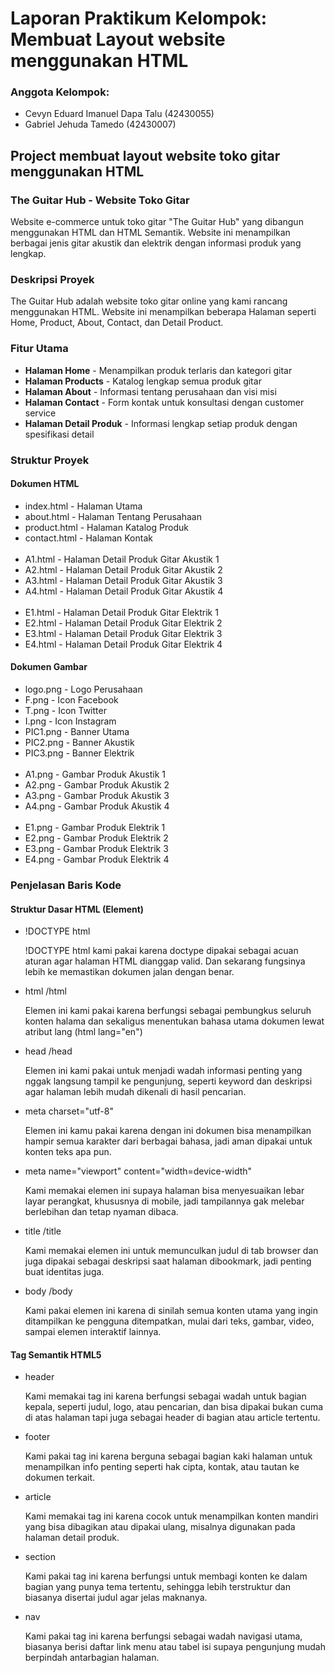 <h1>Laporan Praktikum Kelompok: Membuat Layout website menggunakan HTML</h1>

<h3>Anggota Kelompok:</h3>
<ul>
  <li>Cevyn Eduard Imanuel Dapa Talu (42430055)</li>
  <li>Gabriel Jehuda Tamedo (42430007)</li>
</ul>

<h2>Project membuat layout website toko gitar menggunakan HTML</h2>
<h3>The Guitar Hub - Website Toko Gitar</h3>
<p>Website e-commerce untuk toko gitar "The Guitar Hub" yang dibangun menggunakan HTML dan HTML Semantik. Website ini menampilkan berbagai jenis gitar akustik dan elektrik dengan informasi produk yang lengkap.</p>

<h3>Deskripsi Proyek</h3>
<p>The Guitar Hub adalah website toko gitar online yang kami rancang menggunakan HTML. Website ini menampilkan beberapa Halaman seperti Home, Product, About, Contact, dan Detail Product.</p>

<h3>Fitur Utama</h3>
<ul>
  <li><b>Halaman Home</b> - Menampilkan produk terlaris dan kategori gitar</li>
  <li><b>Halaman Products</b> - Katalog lengkap semua produk gitar</li>
  <li><b>Halaman About</b> - Informasi tentang perusahaan dan visi misi</li>
  <li><b>Halaman Contact</b> - Form kontak untuk konsultasi dengan customer service</li>
  <li><b>Halaman Detail Produk</b> - Informasi lengkap setiap produk dengan spesifikasi detail</li>
</ul>

<h3>Struktur Proyek</h3>

<h4>Dokumen HTML</h4>
<ul>
  <li>index.html - Halaman Utama</li>
  <li>about.html - Halaman Tentang Perusahaan</li>
  <li>product.html - Halaman Katalog Produk</li>
  <li>contact.html - Halaman Kontak</li>
  <br>
  <li>A1.html - Halaman Detail Produk Gitar Akustik 1</li>
  <li>A2.html - Halaman Detail Produk Gitar Akustik 2</li>
  <li>A3.html - Halaman Detail Produk Gitar Akustik 3</li>
  <li>A4.html - Halaman Detail Produk Gitar Akustik 4</li>
  <br>
  <li>E1.html - Halaman Detail Produk Gitar Elektrik 1</li>
  <li>E2.html - Halaman Detail Produk Gitar Elektrik 2</li>
  <li>E3.html - Halaman Detail Produk Gitar Elektrik 3</li>
  <li>E4.html - Halaman Detail Produk Gitar Elektrik 4</li>
</ul>

<h4>Dokumen Gambar</h4>
<ul>
  <li>logo.png - Logo Perusahaan</li>
  <li>F.png - Icon Facebook</li>
  <li>T.png - Icon Twitter</li>
  <li>I.png - Icon Instagram</li>
  <li>PIC1.png - Banner Utama</li>
  <li>PIC2.png - Banner Akustik</li>
  <li>PIC3.png - Banner Elektrik</li>
  <br>
  <li>A1.png - Gambar Produk Akustik 1</li>
  <li>A2.png - Gambar Produk Akustik 2</li>
  <li>A3.png - Gambar Produk Akustik 3</li>
  <li>A4.png - Gambar Produk Akustik 4</li>
  <br>
  <li>E1.png - Gambar Produk Elektrik 1</li>
  <li>E2.png - Gambar Produk Elektrik 2</li>
  <li>E3.png - Gambar Produk Elektrik 3</li>
  <li>E4.png - Gambar Produk Elektrik 4</li>
</ul>

<h3>Penjelasan Baris Kode</h3>
<h4>Struktur Dasar HTML (Element)</h4>
  <ul>
    <li>!DOCTYPE html</li>
      <p>!DOCTYPE html kami pakai karena doctype dipakai sebagai acuan aturan agar halaman HTML dianggap valid. Dan sekarang fungsinya lebih ke memastikan dokumen jalan dengan benar.</p>
    <li>html /html</li>
      <p>Elemen ini kami pakai karena berfungsi sebagai pembungkus seluruh konten halama dan sekaligus menentukan bahasa utama dokumen lewat atribut lang (html lang="en") </p>
    <li>head /head</li>
      <p>Elemen ini kami pakai untuk menjadi wadah informasi penting yang nggak langsung tampil ke pengunjung, seperti keyword dan deskripsi agar halaman lebih mudah dikenali di hasil pencarian.
    <li>meta charset="utf-8"</li>
      <p>Elemen ini kamu pakai karena dengan ini dokumen bisa menampilkan hampir semua karakter dari berbagai bahasa, jadi aman dipakai untuk konten teks apa pun.</p>
    <li>meta name="viewport" content="width=device-width"</li>
      <p>Kami memakai elemen ini supaya halaman bisa menyesuaikan lebar layar perangkat, khususnya di mobile, jadi tampilannya gak melebar berlebihan dan tetap nyaman dibaca.</p>
    <li>title /title</li>
      <p>Kami memakai elemen ini untuk memunculkan judul di tab browser dan juga dipakai sebagai deskripsi saat halaman dibookmark, jadi penting buat identitas juga.</p>
    <li>body /body</li>
      <p>Kami pakai elemen ini karena di sinilah semua konten utama yang ingin ditampilkan ke pengguna ditempatkan, mulai dari teks, gambar, video, sampai elemen interaktif lainnya.</p>
  </ul>

  <h4>Tag Semantik HTML5</h4>
    <ul>
      <li>header</li>
        <p>Kami memakai tag ini karena berfungsi sebagai wadah untuk bagian kepala, seperti judul, logo, atau pencarian, dan bisa dipakai bukan cuma di atas halaman tapi juga sebagai header di bagian atau article tertentu.</p>
      <li>footer</li>
        <p>Kami pakai tag ini karena berguna sebagai bagian kaki halaman untuk menampilkan info penting seperti hak cipta, kontak, atau tautan ke dokumen terkait.</p>
      <li>article</li>
        <p>Kami memakai tag ini karena cocok untuk menampilkan konten mandiri yang bisa dibagikan atau dipakai ulang, misalnya digunakan pada halaman detail produk.</p>
      <li>section</li>
        <p>Kami pakai tag ini karena berfungsi untuk membagi konten ke dalam bagian yang punya tema tertentu, sehingga lebih terstruktur dan biasanya disertai judul agar jelas maknanya.</p>
      <li>nav</li>
        <p>Kami pakai tag ini karena berfungsi sebagai wadah navigasi utama, biasanya berisi daftar link menu atau tabel isi supaya pengunjung mudah berpindah antarbagian halaman.</p>
  

